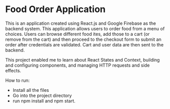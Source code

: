 # Food Order Application
This is an application created using React.js and Google Firebase as the backend system. This application allows users to order food from a menu of choices. Users can browse different food ites, add those to a cart (or remove from the cart) and then proceed to the checkout form to submit an order after credentials are validated. Cart and user data are then sent to the backend.

This project enabled me to learn about React States and Context, building and configuring components, and managing HTTP requests and side effects. 

How to run:
- Install all the files
- Go into the project directory
- run npm install and npm start.
